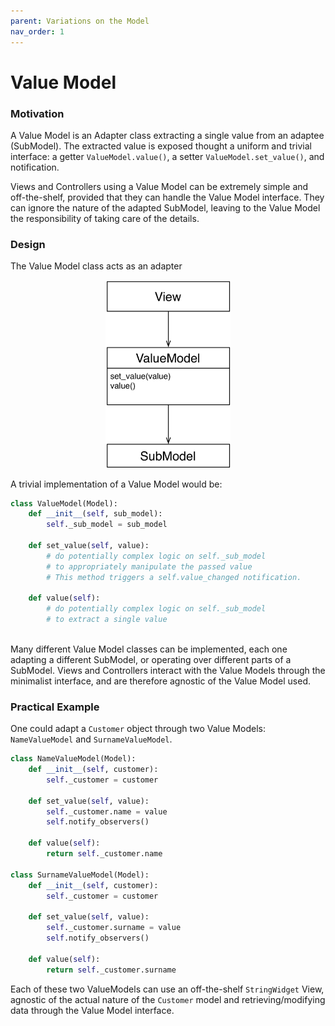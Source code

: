 ```yaml
---
parent: Variations on the Model
nav_order: 1
---
```

# Value Model

### Motivation

A Value Model is an Adapter class extracting a single value from an adaptee (SubModel).
The extracted value is exposed thought a uniform and trivial interface: a getter 
``ValueModel.value()``, a setter ``ValueModel.set_value()``, and notification. 

Views and Controllers using a Value Model can be extremely simple and
off-the-shelf, provided that they can handle the Value Model interface. 
They can ignore the nature of the adapted SubModel, leaving to the Value 
Model the responsibility of taking care of the details.

### Design

The Value Model class acts as an adapter

<p align="center">
    <img src="images/value_model/value_model.png" width=200 />
</p>

A trivial implementation of a Value Model would be:

```python
class ValueModel(Model):
    def __init__(self, sub_model):
        self._sub_model = sub_model
    
    def set_value(self, value):
        # do potentially complex logic on self._sub_model
        # to appropriately manipulate the passed value
        # This method triggers a self.value_changed notification.
        
    def value(self):
        # do potentially complex logic on self._sub_model
        # to extract a single value
    
```

Many different Value Model classes can be implemented, each one
adapting a different SubModel, or operating over different parts of a SubModel.
Views and Controllers interact with the Value Models through the minimalist interface, 
and are therefore agnostic of the Value Model used.

### Practical Example

One could adapt a ``Customer`` object through two Value Models: ``NameValueModel`` and ``SurnameValueModel``. 

```python
class NameValueModel(Model):
    def __init__(self, customer):
        self._customer = customer
    
    def set_value(self, value):
        self._customer.name = value
        self.notify_observers()
        
    def value(self):
        return self._customer.name
        
class SurnameValueModel(Model):
    def __init__(self, customer):
        self._customer = customer
    
    def set_value(self, value):
        self._customer.surname = value
        self.notify_observers()
        
    def value(self):
        return self._customer.surname
```

Each of these two ValueModels can use an off-the-shelf 
``StringWidget`` View, agnostic of the actual nature of the 
``Customer`` model and retrieving/modifying data through the 
Value Model interface.

